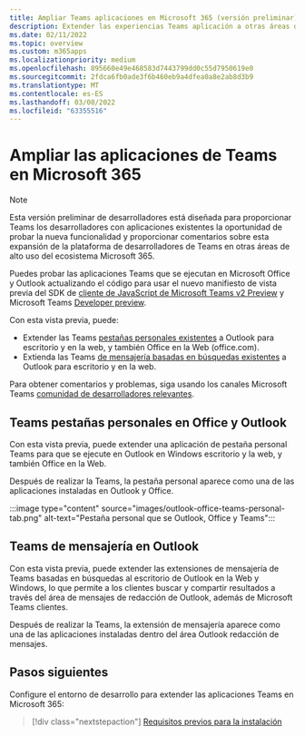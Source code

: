 ```yaml
---
title: Ampliar Teams aplicaciones en Microsoft 365 (versión preliminar)
description: Extender las experiencias Teams aplicación a otras áreas de uso alto de Microsoft 365
ms.date: 02/11/2022
ms.topic: overview
ms.custom: m365apps
ms.localizationpriority: medium
ms.openlocfilehash: 895660e49e468583d7443799dd0c55d7950619e0
ms.sourcegitcommit: 2fdca6fb0ade3f6b460eb9a4dfea0a8e2ab8d3b9
ms.translationtype: MT
ms.contentlocale: es-ES
ms.lasthandoff: 03/08/2022
ms.locfileid: "63355516"
---
```

# <a name="extend-teams-apps-across-microsoft-365"></a>Ampliar las aplicaciones de Teams en Microsoft 365

> [!NOTE]
> Esta versión preliminar de desarrolladores está diseñada para proporcionar Teams los desarrolladores con aplicaciones existentes la oportunidad de probar la nueva funcionalidad [](/microsoftteams/platform/feedback) y proporcionar comentarios sobre esta expansión de la plataforma de desarrolladores de Teams en otras áreas de alto uso del ecosistema Microsoft 365.

Puedes probar las aplicaciones Teams que se ejecutan en Microsoft Office y Outlook actualizando el código para usar el nuevo manifiesto de vista previa del SDK de [cliente de JavaScript de Microsoft Teams v2 Preview](using-teams-client-sdk-preview.md) y Microsoft Teams [Developer preview](../resources/schema/manifest-schema-dev-preview.md).

Con esta vista previa, puede:

- Extender las Teams [pestañas personales existentes](/microsoftteams/platform/tabs/how-to/create-personal-tab) a Outlook para escritorio y en la web, y también Office en la Web (office.com).
- Extienda las Teams [de mensajería basadas en búsquedas existentes](/microsoftteams/platform/messaging-extensions/how-to/search-commands/define-search-command) a Outlook para escritorio y en la web.

Para obtener comentarios y problemas, siga usando los canales Microsoft Teams [comunidad de desarrolladores relevantes](/microsoftteams/platform/feedback).

## <a name="teams-personal-tabs-in-office-and-outlook"></a>Teams pestañas personales en Office y Outlook

Con esta vista previa, puede extender una aplicación de pestaña personal Teams para que se ejecute en Outlook en Windows escritorio y la web, y también Office en la Web.

Después de realizar la Teams, la pestaña personal aparece como una de las aplicaciones instaladas en Outlook y Office.

:::image type="content" source="images/outlook-office-teams-personal-tab.png" alt-text="Pestaña personal que se Outlook, Office y Teams":::

## <a name="teams-messaging-extensions-in-outlook"></a>Teams de mensajería en Outlook

Con esta vista previa, puede extender las extensiones de mensajería de Teams basadas en búsquedas al escritorio de Outlook en la Web y Windows, lo que permite a los clientes buscar y compartir resultados a través del área de mensajes de redacción de Outlook, además de Microsoft Teams clientes.

Después de realizar la Teams, la extensión de mensajería aparece como una de las aplicaciones instaladas dentro del área Outlook redacción de mensajes.

## <a name="next-steps"></a>Pasos siguientes

Configure el entorno de desarrollo para extender las aplicaciones Teams en Microsoft 365:

> [!div class="nextstepaction"]
> [Requisitos previos para la instalación](prerequisites.md)
